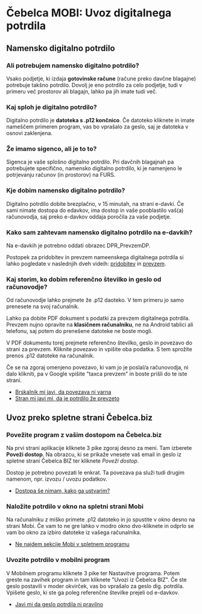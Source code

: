 # Čebelca MOBI: Uvoz digitalnega potrdila

## Namensko digitalno potrdilo

### Ali potrebujem namensko digitalno potrdilo?

Vsako podjetje, ki izdaja **gotovinske račune** (račune preko davčne blagajne) potrebuje takšno potrdilo. Dovolj je eno potrdilo 
za celo podjetje, tudi v primeru več prostorov ali blagajn, lahko pa jih imate tudi več.

### Kaj sploh je digitalno potrdilo?

Digitalno potrdilo je **datoteka s .p12 končnico**. Če datoteko kliknete in imate nameščem primeren program, vas bo vprašalo za geslo, saj je datoteka v osnovi zaklenjena.

### Že imamo sigenco, ali je to to?

Sigenca je vaše splošno digitalno potrdilo. Pri davčnih blagajnah pa potrebujete specifično, namensko digitalno potrdilo, ki je namenjeno le potrjevanju računov (in prostorov) na FURS.

### Kje dobim namensko digitalno potrdilo?

Digitalno potrdilo dobite brezplačno, v 15 minutah, na strani e-davki. Če sami nimate dostopa do edavkov, ima dostop in vaše pooblastilo 
vaš(a) računovodja, saj preko e-davkov oddaja poročila za vaše podjetje.

### Kako sam zahtevam namensko digitalno potrdilo na e-davkih?

Na e-davkih je potrebno oddati obrazec DPR_PrevzemDP.

Postopek za pridobitev in prevzem nameenskega digitalnega potrdila si lahko pogledate v naslednjih dveh videih: [pridobitev](https://www.youtube.com/watch?v=DEZQXCSOGDQ) in [prevzem](https://www.youtube.com/watch?v=M-8EfQluDvI).


### Kaj storim, ko dobim referenčno številko in geslo od računovodje?

Od računovodje lahko prejmete že .p12 daoteko. V tem primeru jo samo prenesete na svoj računalnik.

Lahko pa dobite PDF dokument s podatki za prevzem digitalnega potrdila. Prevzem nujno opravite na **klasičnem računalniku**, ne 
na Android tablici ali telefonu, saj potem do prenešene datoteke ne boste mogli.

V PDF dokumentu torej prejmete referenčno številko, geslo in povezavo do strani za prevzem. Kliknite povezavo in vpišite oba podatka. S tem sprožite prenos .p12 datoteke na računalnik. 

Če se na zgoraj omenjeno povezavo, ki vam jo je poslal/a računovodja, ni dalo klikniti, pa v Google vpišite "taxca prevzem" in boste prišli do te iste strani.

* [Brskalnik mi javi, da povezava ni varna](./faq.md#)
* [Stran mi javi mi, da je potrdilo že prevzeto](./faq.md#)

## Uvoz preko spletne strani Čebelca.biz

### Povežite program z vašim dostopom na Čebelca.biz

Na prvi strani aplikacije kliknete 3 pike zgoraj desno za meni. Tam izberete **Poveži dostop**. Na obrazcu, ki se prikaže vnesete vaš email
in geslo iz spletne strani Čebelca BIZ ter kliknete *Poveži dostop*.

Dostop je potrebno povezati le enkrat. Ta povezava pa služi tudi drugim namenom, npr. izvozu / uvozu podatkov.

* [Dostopa še nimam, kako ga ustvarim?](./faq.md#Dostopa_še_nimam,_kako_ga_ustvarim)

### Naložite potrdilo v okno na spletni strani Mobi

Na računalniku z miško primete .p12 datoteko in jo spustite v okno desno na strani Mobi. Če vam to ne gre lahko v modro okno dvo-kliknete in odprlo se
vam bo okno za izbiro datoteke iz vašega računalnika.

* [Ne najdem sekcije Mobi v spletnem programu](./faq.md#Ne_najdem_sekcije_Mobi_v_spletnem_programu)

### Uvozite potrdilo v mobilni program

V Mobilnem programu kliknete 3 pike ter Nastavitve programa. Potem greste na zavihek program in tam kliknete "Uvozi iz Čebelca BIZ". Če ste geslo
postavili v moder okvirček, vas bo vprašalo za geslo dig. potrdila. Vpišete geslo, ki ste ga poleg referenčne številke prejeli od e-davkov.

* [Javi mi da geslo potrdila ni pravilno](./faq.md#Javi_mi_da_geslo_potrdila_ni_pravilno)

